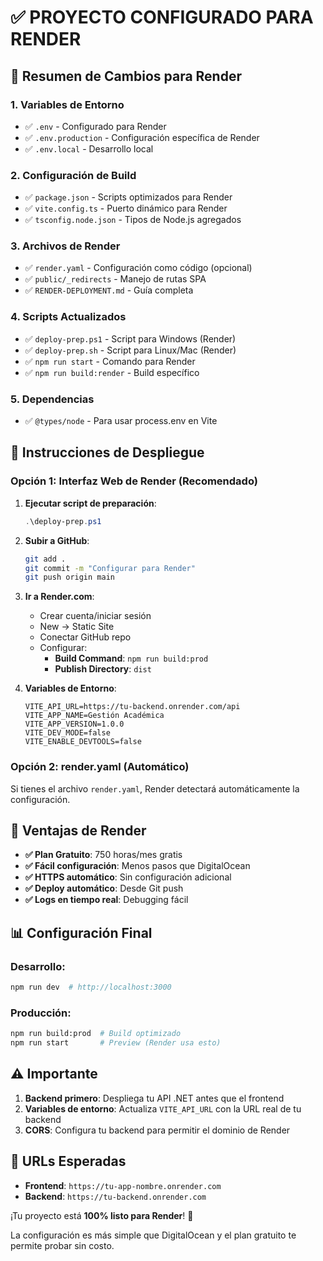# ✅ PROYECTO CONFIGURADO PARA RENDER

## 🎯 Resumen de Cambios para Render

### 1. **Variables de Entorno**
- ✅ `.env` - Configurado para Render
- ✅ `.env.production` - Configuración específica de Render
- ✅ `.env.local` - Desarrollo local

### 2. **Configuración de Build**
- ✅ `package.json` - Scripts optimizados para Render
- ✅ `vite.config.ts` - Puerto dinámico para Render
- ✅ `tsconfig.node.json` - Tipos de Node.js agregados

### 3. **Archivos de Render**
- ✅ `render.yaml` - Configuración como código (opcional)
- ✅ `public/_redirects` - Manejo de rutas SPA
- ✅ `RENDER-DEPLOYMENT.md` - Guía completa

### 4. **Scripts Actualizados**
- ✅ `deploy-prep.ps1` - Script para Windows (Render)
- ✅ `deploy-prep.sh` - Script para Linux/Mac (Render)
- ✅ `npm run start` - Comando para Render
- ✅ `npm run build:render` - Build específico

### 5. **Dependencias**
- ✅ `@types/node` - Para usar process.env en Vite

## 🚀 Instrucciones de Despliegue

### Opción 1: Interfaz Web de Render (Recomendado)

1. **Ejecutar script de preparación**:
   ```powershell
   .\deploy-prep.ps1
   ```

2. **Subir a GitHub**:
   ```bash
   git add .
   git commit -m "Configurar para Render"
   git push origin main
   ```

3. **Ir a Render.com**:
   - Crear cuenta/iniciar sesión
   - New → Static Site
   - Conectar GitHub repo
   - Configurar:
     - **Build Command**: `npm run build:prod`
     - **Publish Directory**: `dist`

4. **Variables de Entorno**:
   ```
   VITE_API_URL=https://tu-backend.onrender.com/api
   VITE_APP_NAME=Gestión Académica
   VITE_APP_VERSION=1.0.0
   VITE_DEV_MODE=false
   VITE_ENABLE_DEVTOOLS=false
   ```

### Opción 2: render.yaml (Automático)
Si tienes el archivo `render.yaml`, Render detectará automáticamente la configuración.

## 🌟 Ventajas de Render

- **✅ Plan Gratuito**: 750 horas/mes gratis
- **✅ Fácil configuración**: Menos pasos que DigitalOcean
- **✅ HTTPS automático**: Sin configuración adicional
- **✅ Deploy automático**: Desde Git push
- **✅ Logs en tiempo real**: Debugging fácil

## 📊 Configuración Final

### Desarrollo:
```bash
npm run dev  # http://localhost:3000
```

### Producción:
```bash
npm run build:prod  # Build optimizado
npm run start       # Preview (Render usa esto)
```

## ⚠️ Importante

1. **Backend primero**: Despliega tu API .NET antes que el frontend
2. **Variables de entorno**: Actualiza `VITE_API_URL` con la URL real de tu backend
3. **CORS**: Configura tu backend para permitir el dominio de Render

## 🔗 URLs Esperadas

- **Frontend**: `https://tu-app-nombre.onrender.com`
- **Backend**: `https://tu-backend.onrender.com`

¡Tu proyecto está **100% listo para Render**! 🎉

La configuración es más simple que DigitalOcean y el plan gratuito te permite probar sin costo.
